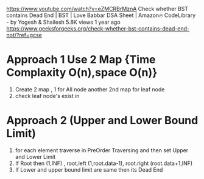 https://www.youtube.com/watch?v=eZMCRBrMznA
Check whether BST contains Dead End | BST | Love Babbar DSA Sheet | Amazon🔥
CodeLibrary - by Yogesh & Shailesh
5.8K views
1 year ago
https://www.geeksforgeeks.org/check-whether-bst-contains-dead-end-not/?ref=gcse
# Approach 1 Use 2 Map {Time Complaxity O(n),space O(n)} 
1. Create 2 map , 1 for All node another 2nd map for leaf node 
2. check leaf node's exist in 
# Approach 2 (Upper and Lower Bound Limit)
1. for each element traverse in PreOrder Traversing and then set Upper and Lower Limit 
2. If Root then (1,INF) , root.left (1,root.data-1), root.right (root.data+1,INF)
3. If Lower and upper bound limit are same then its Dead End  

